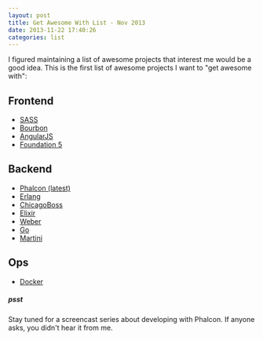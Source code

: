 ```yaml
---
layout: post
title: Get Awesome With List - Nov 2013
date: 2013-11-22 17:40:26
categories: list
---
```


I figured maintaining a list of awesome projects that interest me would be a good idea. This is the first list of awesome projects I want to "get awesome with":

## Frontend
- [SASS](http://sass-lang.com/)
- [Bourbon](http://bourbon.io/)
- [AngularJS](http://angularjs.org/)
- [Foundation 5](http://foundation.zurb.com/)

## Backend
- [Phalcon (latest)](http://phalconphp.com/)
- [Erlang](http://www.erlang.org/)
- [ChicagoBoss](http://www.chicagoboss.org/)
- [Elixir](http://elixir-lang.org/)
- [Weber](https://github.com/0xAX/weber)
- [Go](http://golang.org/)
- [Martini](https://github.com/codegangsta/martini)

## Ops
- [Docker](http://www.docker.io/)

##### psst
Stay tuned for a screencast series about developing with Phalcon. If anyone asks, you didn't hear it from me.